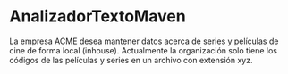 # AnalizadorTextoMaven
La empresa ACME desea mantener datos acerca de series y películas de cine de forma local (inhouse).  Actualmente la organización solo tiene los códigos de las películas y series en un archivo con extensión xyz. 

